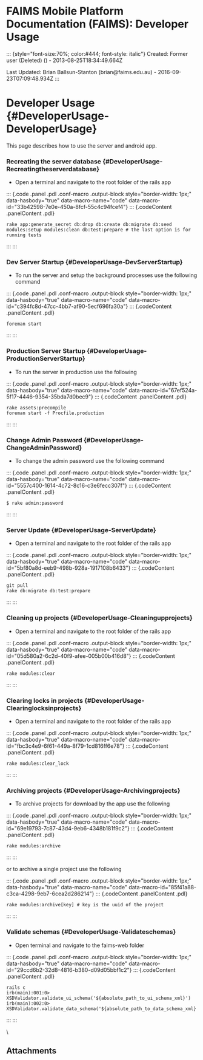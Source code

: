 FAIMS Mobile Platform Documentation (FAIMS): Developer Usage
============================================================

::: {style="font-size:70%; color:#444; font-style: italic"}
Created: Former user (Deleted) () - 2013-08-25T18:34:49.664Z

Last Updated: Brian Ballsun-Stanton (brian\@faims.edu.au) -
2016-09-23T07:09:48.934Z
:::

<div>

Developer Usage {#DeveloperUsage-DeveloperUsage}
===============

This page describes how to use the server and android app.

### Recreating the server database {#DeveloperUsage-Recreatingtheserverdatabase}

-   Open a terminal and navigate to the root folder of the rails app

::: {.code .panel .pdl .conf-macro .output-block style="border-width: 1px;" data-hasbody="true" data-macro-name="code" data-macro-id="33b42598-7e0e-450a-8fcf-55c4c94fcef4"}
::: {.codeContent .panelContent .pdl}
``` {.syntaxhighlighter-pre data-syntaxhighlighter-params="brush: java; gutter: false; theme: Confluence" data-theme="Confluence"}
rake app:generate_secret db:drop db:create db:migrate db:seed modules:setup modules:clean db:test:prepare # the last option is for running tests
```
:::
:::

### Dev Server Startup {#DeveloperUsage-DevServerStartup}

-   To run the server and setup the background processes use the
    following command

::: {.code .panel .pdl .conf-macro .output-block style="border-width: 1px;" data-hasbody="true" data-macro-name="code" data-macro-id="c394fc8d-47cc-4bb7-af90-5ecf696fa30a"}
::: {.codeContent .panelContent .pdl}
``` {.syntaxhighlighter-pre data-syntaxhighlighter-params="brush: java; gutter: false; theme: Confluence" data-theme="Confluence"}
foreman start
```
:::
:::

### Production Server Startup {#DeveloperUsage-ProductionServerStartup}

-   To run the server in production use the following

::: {.code .panel .pdl .conf-macro .output-block style="border-width: 1px;" data-hasbody="true" data-macro-name="code" data-macro-id="67ef524a-5f17-4446-9354-35bda7d0bec9"}
::: {.codeContent .panelContent .pdl}
``` {.syntaxhighlighter-pre data-syntaxhighlighter-params="brush: java; gutter: false; theme: Confluence" data-theme="Confluence"}
rake assets:precompile
foreman start -f Procfile.production
```
:::
:::

### Change Admin Password {#DeveloperUsage-ChangeAdminPassword}

-   To change the admin password use the following command

::: {.code .panel .pdl .conf-macro .output-block style="border-width: 1px;" data-hasbody="true" data-macro-name="code" data-macro-id="5557c400-1614-4c72-8c16-c3e6fecc307f"}
::: {.codeContent .panelContent .pdl}
``` {.syntaxhighlighter-pre data-syntaxhighlighter-params="brush: java; gutter: false; theme: Confluence" data-theme="Confluence"}
$ rake admin:password
```
:::
:::

### Server Update {#DeveloperUsage-ServerUpdate}

-   Open a terminal and navigate to the root folder of the rails app

::: {.code .panel .pdl .conf-macro .output-block style="border-width: 1px;" data-hasbody="true" data-macro-name="code" data-macro-id="5bf80a8d-eeb9-498b-928a-1917108b6433"}
::: {.codeContent .panelContent .pdl}
``` {.syntaxhighlighter-pre data-syntaxhighlighter-params="brush: java; gutter: false; theme: Confluence" data-theme="Confluence"}
git pull
rake db:migrate db:test:prepare
```
:::
:::

### Cleaning up projects {#DeveloperUsage-Cleaningupprojects}

-   Open a terminal and navigate to the root folder of the rails app

::: {.code .panel .pdl .conf-macro .output-block style="border-width: 1px;" data-hasbody="true" data-macro-name="code" data-macro-id="05d580a2-6c2d-40f9-afee-005b00b416d8"}
::: {.codeContent .panelContent .pdl}
``` {.syntaxhighlighter-pre data-syntaxhighlighter-params="brush: java; gutter: false; theme: Confluence" data-theme="Confluence"}
rake modules:clear
```
:::
:::

### Clearing locks in projects {#DeveloperUsage-Clearinglocksinprojects}

-   Open a terminal and navigate to the root folder of the rails app

::: {.code .panel .pdl .conf-macro .output-block style="border-width: 1px;" data-hasbody="true" data-macro-name="code" data-macro-id="fbc3c4e9-6f61-449a-8f79-1cd816ff6e78"}
::: {.codeContent .panelContent .pdl}
``` {.syntaxhighlighter-pre data-syntaxhighlighter-params="brush: java; gutter: false; theme: Confluence" data-theme="Confluence"}
rake modules:clear_lock
```
:::
:::

### Archiving projects {#DeveloperUsage-Archivingprojects}

-   To archive projects for download by the app use the following

::: {.code .panel .pdl .conf-macro .output-block style="border-width: 1px;" data-hasbody="true" data-macro-name="code" data-macro-id="69e19793-7c87-43d4-9eb6-4348b181f9c2"}
::: {.codeContent .panelContent .pdl}
``` {.syntaxhighlighter-pre data-syntaxhighlighter-params="brush: java; gutter: false; theme: Confluence" data-theme="Confluence"}
rake modules:archive
```
:::
:::

or to archive a single project use the following

::: {.code .panel .pdl .conf-macro .output-block style="border-width: 1px;" data-hasbody="true" data-macro-name="code" data-macro-id="85f41a88-c3ca-4298-9eb7-6cea2d286214"}
::: {.codeContent .panelContent .pdl}
``` {.syntaxhighlighter-pre data-syntaxhighlighter-params="brush: java; gutter: false; theme: Confluence" data-theme="Confluence"}
rake modules:archive[key] # key is the uuid of the project
```
:::
:::

### Validate schemas {#DeveloperUsage-Validateschemas}

-   Open terminal and navigate to the faims-web folder

::: {.code .panel .pdl .conf-macro .output-block style="border-width: 1px;" data-hasbody="true" data-macro-name="code" data-macro-id="29ccd6b2-32d8-4816-b380-d09d05bbf1c2"}
::: {.codeContent .panelContent .pdl}
``` {.syntaxhighlighter-pre data-syntaxhighlighter-params="brush: java; gutter: false; theme: Confluence" data-theme="Confluence"}
rails c
irb(main):001:0> XSDValidator.validate_ui_schema('${absolute_path_to_ui_schema_xml}')
irb(main):002:0> XSDValidator.validate_data_schema('${absolute_path_to_data_schema_xml}')
```
:::
:::

\

</div>

Attachments
-----------
